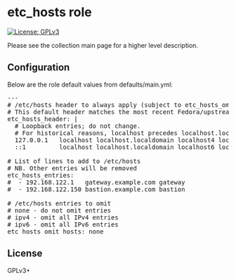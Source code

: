 # etc_hosts role

[![License: GPLv3](https://img.shields.io/badge/license-GPLv3-brightgreen.svg)](https://www.gnu.org/licenses/gpl-3.0)

Please see the collection main page for a higher level description.

## Configuration

Below are the role default values from defaults/main.yml:

<pre>
---
# /etc/hosts header to always apply (subject to etc_hosts_omit_hosts)
# This default header matches the most recent Fedora/upstream headers
etc_hosts_header: |
  # Loopback entries; do not change.
  # For historical reasons, localhost precedes localhost.localdomain:
  127.0.0.1   localhost localhost.localdomain localhost4 localhost4.localdomain4
  ::1         localhost localhost.localdomain localhost6 localhost6.localdomain6

# List of lines to add to /etc/hosts
# NB. Other entries will be removed
etc_hosts_entries:
#  - 192.168.122.1   gateway.example.com gateway
#  - 192.168.122.150 bastion.example.com bastion

# /etc/hosts entries to omit
# none - do not omit entries
# ipv4 - omit all IPv4 entries
# ipv6 - omit all IPv6 entries
etc_hosts_omit_hosts: none
</pre>

## License

GPLv3+
